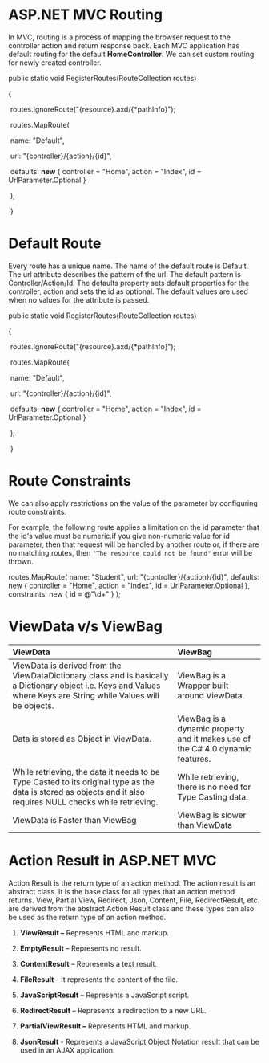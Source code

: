 # ASP.NET MVC Routing

In MVC, routing is a process of mapping the browser request to the controller action and return response back. Each MVC application has default routing for the default **HomeController**. We can set custom routing for newly created controller.

public static void RegisterRoutes(RouteCollection routes) 

   { 

​     routes.IgnoreRoute("{resource}.axd/{*pathInfo}"); 

​    routes.MapRoute( 

​     name: "Default", 

​      url: "{controller}/{action}/{id}", 

​        defaults: **new** { controller = "Home", action = "Index", id = UrlParameter.Optional } 

​     ); 

​    } 

# Default Route

Every route has a unique name. The name of the default route is Default. The url attribute describes the pattern of the url. The default pattern is Controller/Action/Id. The defaults property sets default properties for the controller, action and sets the id as optional. The default values are used when no values for the attribute is passed.

public static void RegisterRoutes(RouteCollection routes) 

   { 

​     routes.IgnoreRoute("{resource}.axd/{*pathInfo}"); 

​    routes.MapRoute( 

​     name: "Default", 

​      url: "{controller}/{action}/{id}", 

​        defaults: **new** { controller = "Home", action = "Index", id = UrlParameter.Optional } 

​     ); 

​    } 

# Route Constraints

We can also apply restrictions on the value of the parameter by configuring route constraints.

 For example, the following route applies a limitation on the id parameter that the id's value must be numeric.if you give non-numeric value for id parameter, then that request will be handled by another route or, if there are no matching routes, then `"The resource could not be found"` error will be thrown.

routes.MapRoute(
                name: "Student",
                url: "{controller}/{action}/{id}",
                defaults: new { controller = "Home", action = "Index", id = UrlParameter.Optional },
                constraints: new { id = @"\d+" }
            );



# ViewData v/s ViewBag

| ViewData                                                     | ViewBag                                                      |
| :----------------------------------------------------------- | :----------------------------------------------------------- |
| ViewData is derived from the ViewDataDictionary class and is basically a Dictionary object i.e. Keys and Values where Keys are String while Values will be objects. | ViewBag is a Wrapper built around ViewData.                  |
| Data is stored as Object in ViewData.                        | ViewBag is a dynamic property and it makes use of the C# 4.0 dynamic features. |
| While retrieving, the data it needs to be Type Casted to its original type as the data is stored as objects and it also requires NULL checks while retrieving. | While retrieving, there is no need for Type Casting data.    |
|ViewData is Faster than ViewBag |ViewBag is slower than ViewData	|



# Action Result in ASP.NET MVC



Action Result is the return type of an action method. The action result is an abstract class. It is the base class for all types that an action method returns.  View, Partial View, Redirect, Json, Content, File, RedirectResult, etc. are derived from the abstract Action Result class and these types can also be used as the return type of an action method.



1. **ViewResult –** Represents HTML and markup.

2. **EmptyResult** – Represents no result.

3. **ContentResult** – Represents a text result.

4. **FileResult** - It represents the content of the file.

5. **JavaScriptResult** – Represents a JavaScript script.

6. **RedirectResult** – Represents a redirection to a new URL.

7. **PartialViewResult –** Represents HTML and markup.

8. **JsonResult** - Represents a JavaScript Object Notation result that can be used in an AJAX application.

   

